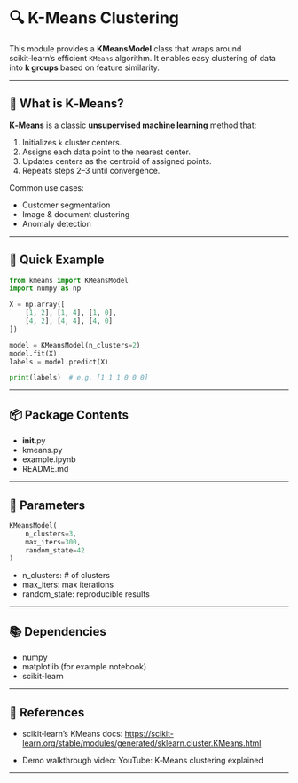 # 🔍 K-Means Clustering

This module provides a **KMeansModel** class that wraps around scikit‑learn’s efficient `KMeans` algorithm. It enables easy clustering of data into **k groups** based on feature similarity.

---

## 🧠 What is K‑Means?

**K‑Means** is a classic **unsupervised machine learning** method that:

1. Initializes `k` cluster centers.
2. Assigns each data point to the nearest center.
3. Updates centers as the centroid of assigned points.
4. Repeats steps 2–3 until convergence.

Common use cases:
- Customer segmentation
- Image & document clustering
- Anomaly detection

---

## 🧪 Quick Example

```python
from kmeans import KMeansModel
import numpy as np

X = np.array([
    [1, 2], [1, 4], [1, 0],
    [4, 2], [4, 4], [4, 0]
])

model = KMeansModel(n_clusters=2)
model.fit(X)
labels = model.predict(X)

print(labels)  # e.g. [1 1 1 0 0 0]
```
---

## 📦 Package Contents
- __init__.py
- kmeans.py
- example.ipynb
- README.md

---

## 🔧 Parameters
```python
KMeansModel(
    n_clusters=3,
    max_iters=300,
    random_state=42
)
```
- n_clusters: # of clusters
- max_iters: max iterations
- random_state: reproducible results

---

## 📚 Dependencies
- numpy
- matplotlib (for example notebook)
- scikit-learn

---

## 🔗 References
- scikit‑learn’s KMeans docs:
https://scikit-learn.org/stable/modules/generated/sklearn.cluster.KMeans.html

- Demo walkthrough video:
YouTube: K‑Means clustering explained

---

